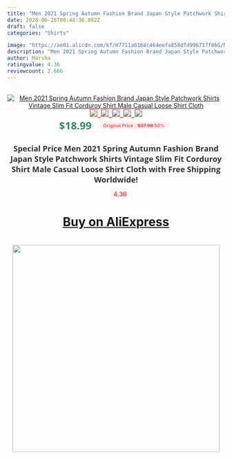 ```yaml
---
title: "Men 2021 Spring Autumn Fashion Brand Japan Style Patchwork Shirts Vintage Slim Fit Corduroy Shirt Male Casual Loose Shirt Cloth"
date: 2020-06-16T08:44:36.892Z
draft: false
categories: "Shirts"

image: "https://ae01.alicdn.com/kf/H7711a0168c464eefa858dfd996717f86G/Men-2021-Spring-Autumn-Fashion-Brand-Japan-Style-Patchwork-Shirts-Vintage-Slim-Fit-Corduroy-Shirt-Male.jpg"
description: "Men 2021 Spring Autumn Fashion Brand Japan Style Patchwork Shirts Vintage Slim Fit Corduroy Shirt Male Casual Loose Shirt Cloth"
author: Marsha
ratingvalue: 4.36
reviewcount: 2.666
---
```

<br>
<div style="text-align: center;">
<a href="https://s.click.aliexpress.com/e/_AE6tAN" target="_blank" rel="nofollow noopener noreferrer"><img alt="Men 2021 Spring Autumn Fashion Brand Japan Style Patchwork Shirts Vintage Slim Fit Corduroy Shirt Male Casual Loose Shirt Cloth" class="magnifier-image" src="https://ae01.alicdn.com/kf/H7711a0168c464eefa858dfd996717f86G/Men-2021-Spring-Autumn-Fashion-Brand-Japan-Style-Patchwork-Shirts-Vintage-Slim-Fit-Corduroy-Shirt-Male.jpg_640x640.jpg">
<br>
<img style="border:1px solid salmon" src="https://ae01.alicdn.com/kf/H7711a0168c464eefa858dfd996717f86G/Men-2021-Spring-Autumn-Fashion-Brand-Japan-Style-Patchwork-Shirts-Vintage-Slim-Fit-Corduroy-Shirt-Male.jpg_120x120.jpg">&nbsp;&nbsp;<img style="border:1px solid salmon" src="https://ae01.alicdn.com/kf/H068cb9bf75c64043862e8b4be2518189E/Men-2021-Spring-Autumn-Fashion-Brand-Japan-Style-Patchwork-Shirts-Vintage-Slim-Fit-Corduroy-Shirt-Male.jpg_120x120.jpg">&nbsp;&nbsp;<img style="border:1px solid salmon" src="https://ae01.alicdn.com/kf/H904fef67e83a4e6eb79f805f14760acfb/Men-2021-Spring-Autumn-Fashion-Brand-Japan-Style-Patchwork-Shirts-Vintage-Slim-Fit-Corduroy-Shirt-Male.jpg_120x120.jpg">&nbsp;&nbsp;<img style="border:1px solid salmon" src="https://ae01.alicdn.com/kf/Hdda7c53264f84c4185eff42392ee78c8X/Men-2021-Spring-Autumn-Fashion-Brand-Japan-Style-Patchwork-Shirts-Vintage-Slim-Fit-Corduroy-Shirt-Male.jpg_120x120.jpg">&nbsp;&nbsp;<img style="border:1px solid salmon" src="https://ae01.alicdn.com/kf/He7d605328c09427683d699165740eecfw/Men-2021-Spring-Autumn-Fashion-Brand-Japan-Style-Patchwork-Shirts-Vintage-Slim-Fit-Corduroy-Shirt-Male.jpg_120x120.jpg"></a></div><br0>
<div style="text-align: center;"><span style="background-color: white; border: 0px; box-sizing: border-box; color: seagreen; display: inline-block; font-family: &quot;open sans&quot; , &quot;arial&quot; , &quot;helvetica&quot; , sans-serif , &quot;heiti&quot;; font-size: 24px; font-stretch: inherit; font-weight: 700; line-height: inherit; margin: 0px 10px 0px 0px; padding: 0px; vertical-align: middle;">$18.99 </span>
<span style="background: rgb(255 , 241 , 241); border-radius: 3px; border: 0px; box-sizing: border-box; color: #ff4747; display: inline-block; font-family: inherit; font-size: 12px; font-stretch: inherit; font-style: inherit; font-variant: inherit; font-weight: 600; line-height: inherit; margin: 0px; padding: 2px 5px; transform: scale(0.9); vertical-align: middle;">Original Price : <b style="text-decoration: line-through;">$37.98 </b> 50%&nbsp;&nbsp;</span></div>
<h1 style="color: #333333; display: inline-block; font-family: &quot;open sans&quot; , &quot;arial&quot; , &quot;helvetica&quot; , sans-serif , &quot;heiti&quot;; font-size: 18px; font-stretch: inherit; font-weight: 700; text-align: center;">Special Price Men 2021 Spring Autumn Fashion Brand Japan Style Patchwork Shirts Vintage Slim Fit Corduroy Shirt Male Casual Loose Shirt Cloth with Free Shipping Worldwide!</h1>
<div style="color: #ff4747; text-align: center;">
<img src="https://4.bp.blogspot.com/-M0ZcTcb-5uY/XleCXlxnR4I/AAAAAAAAAEc/OrjgMkXV1oMQFaCRZj5HQwOCBcu3w1FegCPcBGAYYCw/s1600/star.png" style="height: 15px;">&nbsp;<b>4.36</b></div>
<div class="button_cont" align="center"><a class="buynow_a" href="https://s.click.aliexpress.com/e/_AE6tAN" target="_blank" rel="nofollow noopener noreferrer"><H1>Buy on AliExpress</H1></a></div><br>
<div class="separator" style="clear: both; text-align: center;">
<img src="https://lh3.googleusercontent.com/-pTy5HemUv9M/XlePHvY0dAI/AAAAAAAAAE4/0nX5iRUoIWY8eMW9Dpxeirr157OZliDIgCLcBGAsYHQ/s1600/badge.gif" width="480">
</div>

